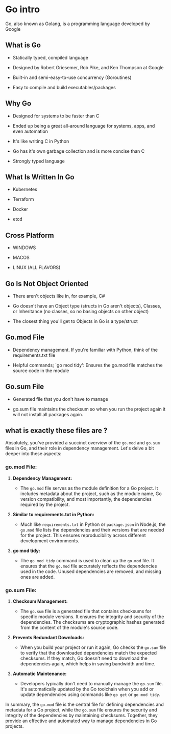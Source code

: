 # Go intro
Go, also known as Golang, is a programming language developed by Google

## What is Go
- Statically typed, compiled language

- Designed by Robert Griesemer, Rob Pike, and Ken Thompson at Google

- Built-in and semi-easy-to-use concurrency (Goroutines)

- Easy to compile and build executables/packages

## Why Go

- Designed for systems to be faster than C 

- Ended up being a great all-around language for systems, apps, and even automation

- It's like writing C in Python

- Go has it's own garbage collection and is more concise than C

- Strongly typed language


## What Is Written In Go

- Kubernetes

- Terraform

- Docker

- etcd

## Cross Platform

- WINDOWS

- MACOS

- LINUX (ALL FLAVORS)

## Go Is Not Object Oriented

- There aren't objects like in, for example, C#

- Go doesn't have an Object type (structs in Go aren't objects), Classes, or Inheritance (no classes, so no basing objects on other object)

- The closest thing you'll get to Objects in Go is a type/struct

## Go.mod File

- Dependency management. If you're familiar with Python, think of the requirements.txt file

- Helpful commands; `go mod tidy': Ensures the go.mod file matches the source code in the module 

## Go.sum File

- Generated file that you don't have to manage

- go.sum file maintains the checksum so when you run the project again it will not install all packages again.

## what is exactly these files are ?
Absolutely, you've provided a succinct overview of the `go.mod` and `go.sum` files in Go, and their role in dependency management. Let's delve a bit deeper into these aspects:

### go.mod File:

1. **Dependency Management:**
   - The `go.mod` file serves as the module definition for a Go project. It includes metadata about the project, such as the module name, Go version compatibility, and most importantly, the dependencies required by the project.

2. **Similar to requirements.txt in Python:**
   - Much like `requirements.txt` in Python or `package.json` in Node.js, the `go.mod` file lists the dependencies and their versions that are needed for the project. This ensures reproducibility across different development environments.

3. **go mod tidy:**
   - The `go mod tidy` command is used to clean up the `go.mod` file. It ensures that the `go.mod` file accurately reflects the dependencies used in the code. Unused dependencies are removed, and missing ones are added.

### go.sum File:

1. **Checksum Management:**
   - The `go.sum` file is a generated file that contains checksums for specific module versions. It ensures the integrity and security of the dependencies. The checksums are cryptographic hashes generated from the content of the module's source code.

2. **Prevents Redundant Downloads:**
   - When you build your project or run it again, Go checks the `go.sum` file to verify that the downloaded dependencies match the expected checksums. If they match, Go doesn't need to download the dependencies again, which helps in saving bandwidth and time.

3. **Automatic Maintenance:**
   - Developers typically don't need to manually manage the `go.sum` file. It's automatically updated by the Go toolchain when you add or update dependencies using commands like `go get` or `go mod tidy`.

In summary, the `go.mod` file is the central file for defining dependencies and metadata for a Go project, while the `go.sum` file ensures the security and integrity of the dependencies by maintaining checksums. Together, they provide an effective and automated way to manage dependencies in Go projects.
